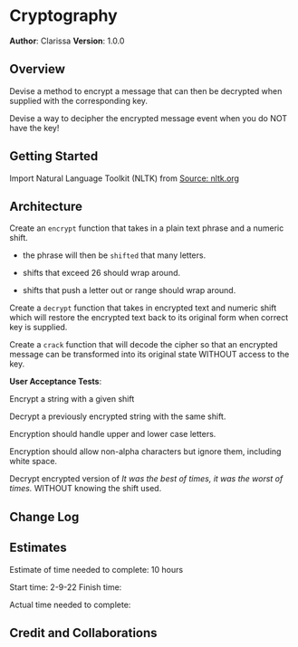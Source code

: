# Cryptography

**Author**: Clarissa
**Version**: 1.0.0

## Overview
<!-- Provide a high level overview of what this application is and why you are building it, beyond the fact that it's an assignment for this class. (i.e. What's your problem domain?) -->
Devise a method to encrypt a message that can then be decrypted when supplied with the corresponding key.

Devise a way to decipher the encrypted message event when you do NOT have the key!

## Getting Started
<!-- What are the steps that a user must take in order to build this app on their own machine and get it running? -->
Import Natural Language Toolkit (NLTK) from [Source: nltk.org](https://www.nltk.org/data.html)

## Architecture
<!-- Provide a detailed description of the application design. What technologies (languages, libraries, etc) you're using, and any other relevant design information. -->
Create an `encrypt` function that takes in a plain text phrase and a numeric shift.

- the phrase will then be `shifted` that many letters.

- shifts that exceed 26 should wrap around.

- shifts that push a letter out or range should wrap around.

Create a `decrypt` function that takes in encrypted text and numeric shift which will restore the encrypted text back to its original form when correct key is supplied.

Create a `crack` function that will decode the cipher so that an encrypted message can be transformed into its original state WITHOUT access to the key.

**User Acceptance Tests**:

Encrypt a string with a given shift

Decrypt a previously encrypted string with the same shift.

Encryption should handle upper and lower case letters.

Encryption should allow non-alpha characters but ignore them, including white space.

Decrypt encrypted version of _It was the best of times, it was the worst of times._ WITHOUT knowing the shift used.

## Change Log
<!-- Use this area to document the iterative changes made to your application as each feature is successfully implemented. Use time stamps. Here's an example:

01-01-2001 4:59pm - Application now has a fully-functional express server, with a GET route for the location resource. -->

## Estimates
<!-- See below -->
Estimate of time needed to complete: 10 hours

Start time: 2-9-22
Finish time:

Actual time needed to complete:

## Credit and Collaborations
<!-- Give credit (and a link) to other people or resources that helped you build this application. -->
